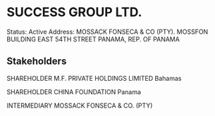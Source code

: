 # SUCCESS GROUP LTD.
Status: Active
Address: MOSSACK FONSECA & CO (PTY). MOSSFON BUILDING EAST 54TH STREET PANAMA, REP. OF PANAMA

## Stakeholders
SHAREHOLDER
M.F. PRIVATE HOLDINGS LIMITED
Bahamas


SHAREHOLDER
CHINA FOUNDATION
Panama


INTERMEDIARY
MOSSACK FONSECA & CO. (PTY)



